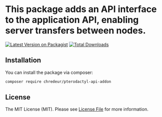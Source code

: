 # This package adds an API interface to the application API, enabling server transfers between nodes.

[![Latest Version on Packagist](https://img.shields.io/packagist/v/chredeur/pterodactyl-api-addon.svg?style=flat-square)](https://packagist.org/packages/chredeur/pterodactyl-api-addon)
[![Total Downloads](https://img.shields.io/packagist/dt/chredeur/pterodactyl-api-addon.svg?style=flat-square)](https://packagist.org/packages/pterodactylapiaddon/pterodactyl-api-addon)

## Installation

You can install the package via composer:

```bash
composer require chredeur/pterodactyl-api-addon
```

## License

The MIT License (MIT). Please see [License File](LICENSE.md) for more information.
